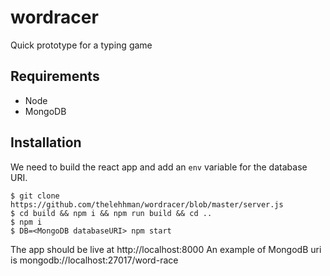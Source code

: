 # wordracer

Quick prototype for a typing game

## Requirements
- Node
- MongoDB

## Installation
We need to build the react app and add an `env` variable for the database URI.

```
$ git clone https://github.com/thelehhman/wordracer/blob/master/server.js
$ cd build && npm i && npm run build && cd ..
$ npm i
$ DB=<MongoDB databaseURI> npm start
```
The app should be live at http://localhost:8000
An example of MongodB uri is mongodb://localhost:27017/word-race
